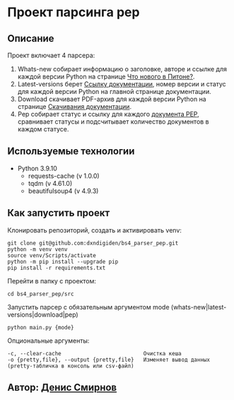 # Проект парсинга pep

## Описание

Проект включает 4 парсера:

1. Whats-new
cобирает информацию о заголовке, авторе и ссылке для каждой версии Python на странице [Что нового в Питоне?](https://docs.python.org/3/whatsnew/).
2. Latest-versions
берет [Ссылку документации](https://docs.python.org/3/), номер версии и статус для каждой версии Python на главной странице документации.
3.  Download
скачивает PDF-архив для каждой версии Python на странице [Скачивания документации](https://docs.python.org/3/download.html).
4. Pep
собирает статус и ссылку для каждого [документа PEP](https://peps.python.org/), сравнивает статусы и подсчитывает количество документов в каждом статусе.


## Используемые технологии 

* Python 3.9.10
    * requests-cache (v 1.0.0)
    * tqdm (v 4.61.0)
    * beautifulsoup4 (v 4.9.3)



## Как запустить проект

Клонировать репозиторий, создать и активировать venv:
```
git clone git@github.com:dxndigiden/bs4_parser_pep.git
python -m venv venv
source venv/Scripts/activate
python -m pip install --upgrade pip
pip install -r requirements.txt
```
Перейти в папку с проектом:
```
cd bs4_parser_pep/src
```
Запустить парсер с обязательным аргументом mode (whats-new|latest-versions|download|pep)
```
python main.py {mode}
```
Опциональные аргументы:
```
-c, --clear-cache                          Очистка кеша
-o {pretty,file}, --output {pretty,file}   Изменяет вывод данных (pretty-табличка в консоль или csv-файл)
```

## Автор: [Денис Смирнов](https://github.com/dxndigiden)